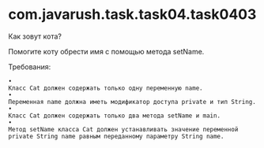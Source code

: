# com.javarush.task.task04.task0403

Как зовут кота?

Помогите коту обрести имя с помощью метода setName.

Требования:

    •
    Класс Cat должен содержать только одну переменную name.
    •
    Переменная name должна иметь модификатор доступа private и тип String.
    •
    Класс Cat должен содержать только два метода setName и main.
    •
    Метод setName класса Cat должен устанавливать значение переменной private String name равным переданному параметру String name.

